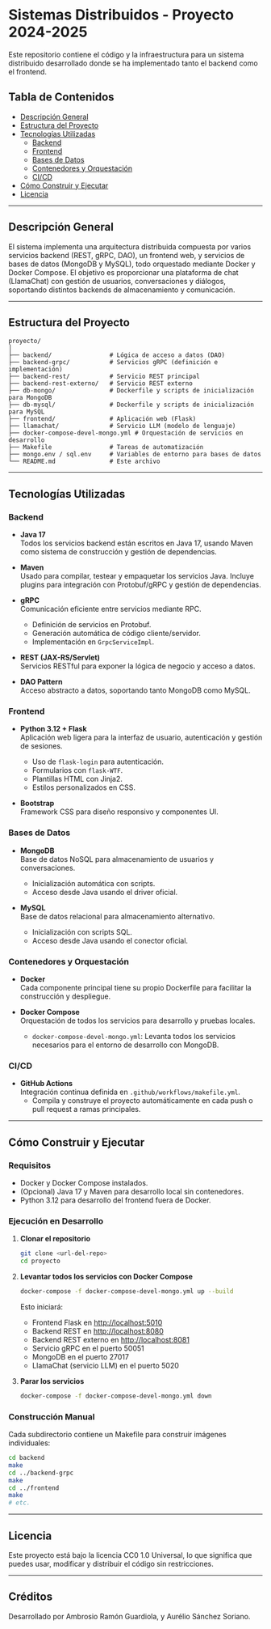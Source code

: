 # Sistemas Distribuidos - Proyecto 2024-2025

Este repositorio contiene el código y la infraestructura para un sistema distribuido desarrollado donde se ha implementado tanto el backend como el frontend.

## Tabla de Contenidos

- [Descripción General](#descripción-general)
- [Estructura del Proyecto](#estructura-del-proyecto)
- [Tecnologías Utilizadas](#tecnologías-utilizadas)
  - [Backend](#backend)
  - [Frontend](#frontend)
  - [Bases de Datos](#bases-de-datos)
  - [Contenedores y Orquestación](#contenedores-y-orquestación)
  - [CI/CD](#cicd)
- [Cómo Construir y Ejecutar](#cómo-construir-y-ejecutar)
- [Licencia](#licencia)

---

## Descripción General

El sistema implementa una arquitectura distribuida compuesta por varios servicios backend (REST, gRPC, DAO), un frontend web, y servicios de bases de datos (MongoDB y MySQL), todo orquestado mediante Docker y Docker Compose. El objetivo es proporcionar una plataforma de chat (LlamaChat) con gestión de usuarios, conversaciones y diálogos, soportando distintos backends de almacenamiento y comunicación.

---

## Estructura del Proyecto

```
proyecto/
│
├── backend/                # Lógica de acceso a datos (DAO)
├── backend-grpc/           # Servicios gRPC (definición e implementación)
├── backend-rest/           # Servicio REST principal
├── backend-rest-externo/   # Servicio REST externo
├── db-mongo/               # Dockerfile y scripts de inicialización para MongoDB
├── db-mysql/               # Dockerfile y scripts de inicialización para MySQL
├── frontend/               # Aplicación web (Flask)
├── llamachat/              # Servicio LLM (modelo de lenguaje)
├── docker-compose-devel-mongo.yml # Orquestación de servicios en desarrollo
├── Makefile                # Tareas de automatización
├── mongo.env / sql.env     # Variables de entorno para bases de datos
└── README.md               # Este archivo
```

---

## Tecnologías Utilizadas

### Backend

- **Java 17**  
  Todos los servicios backend están escritos en Java 17, usando Maven como sistema de construcción y gestión de dependencias.

- **Maven**  
  Usado para compilar, testear y empaquetar los servicios Java. Incluye plugins para integración con Protobuf/gRPC y gestión de dependencias.

- **gRPC**  
  Comunicación eficiente entre servicios mediante RPC.
  - Definición de servicios en Protobuf.
  - Generación automática de código cliente/servidor.
  - Implementación en `GrpcServiceImpl`.

- **REST (JAX-RS/Servlet)**  
  Servicios RESTful para exponer la lógica de negocio y acceso a datos.

- **DAO Pattern**  
  Acceso abstracto a datos, soportando tanto MongoDB como MySQL.

### Frontend

- **Python 3.12 + Flask**  
  Aplicación web ligera para la interfaz de usuario, autenticación y gestión de sesiones.
  - Uso de `flask-login` para autenticación.
  - Formularios con `flask-WTF`.
  - Plantillas HTML con Jinja2.
  - Estilos personalizados en CSS.

- **Bootstrap**  
  Framework CSS para diseño responsivo y componentes UI.

### Bases de Datos

- **MongoDB**  
  Base de datos NoSQL para almacenamiento de usuarios y conversaciones.
  - Inicialización automática con scripts.
  - Acceso desde Java usando el driver oficial.

- **MySQL**  
  Base de datos relacional para almacenamiento alternativo.
  - Inicialización con scripts SQL.
  - Acceso desde Java usando el conector oficial.

### Contenedores y Orquestación

- **Docker**  
  Cada componente principal tiene su propio Dockerfile para facilitar la construcción y despliegue.

- **Docker Compose**  
  Orquestación de todos los servicios para desarrollo y pruebas locales.
  - `docker-compose-devel-mongo.yml`: Levanta todos los servicios necesarios para el entorno de desarrollo con MongoDB.

### CI/CD

- **GitHub Actions**  
  Integración continua definida en `.github/workflows/makefile.yml`.
  - Compila y construye el proyecto automáticamente en cada push o pull request a ramas principales.

---

## Cómo Construir y Ejecutar

### Requisitos

- Docker y Docker Compose instalados.
- (Opcional) Java 17 y Maven para desarrollo local sin contenedores.
- Python 3.12 para desarrollo del frontend fuera de Docker.

### Ejecución en Desarrollo

1. **Clonar el repositorio**
   ```sh
   git clone <url-del-repo>
   cd proyecto
   ```

2. **Levantar todos los servicios con Docker Compose**
   ```sh
   docker-compose -f docker-compose-devel-mongo.yml up --build
   ```

   Esto iniciará:
   - Frontend Flask en [http://localhost:5010](http://localhost:5010)
   - Backend REST en [http://localhost:8080](http://localhost:8080)
   - Backend REST externo en [http://localhost:8081](http://localhost:8081)
   - Servicio gRPC en el puerto 50051
   - MongoDB en el puerto 27017
   - LlamaChat (servicio LLM) en el puerto 5020

3. **Parar los servicios**
   ```sh
   docker-compose -f docker-compose-devel-mongo.yml down
   ```

### Construcción Manual

Cada subdirectorio contiene un Makefile para construir imágenes individuales:
```sh
cd backend
make
cd ../backend-grpc
make
cd ../frontend
make
# etc.
```

---

## Licencia

Este proyecto está bajo la licencia CC0 1.0 Universal, lo que significa que puedes usar, modificar y distribuir el código sin restricciones.

---

## Créditos

Desarrollado por Ambrosio Ramón Guardiola, y Aurélio Sánchez Soriano.